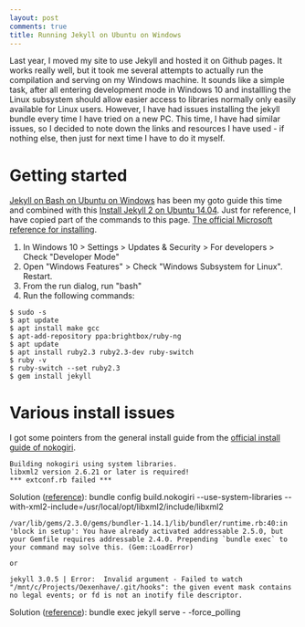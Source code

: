 ```yaml
---
layout: post
comments: true
title: Running Jekyll on Ubuntu on Windows
---
```


Last year, I moved my site to use Jekyll and hosted it on Github pages. It works really well, but it took
me several attempts to actually run the compilation and serving on my Windows machine. It sounds like a 
simple task, after all entering development mode in Windows 10 and installling the Linux subsystem should
allow easier access to libraries normally only easily available for Linux users. However, I have had issues
installing the jekyll bundle every time I have tried on a new PC. This time, I have had similar issues, so
I decided to note down the links and resources I have used - if nothing else, then just for next time I
have to do it myself.

<!--more-->

# Getting started

[Jekyll on Bash on Ubuntu on Windows](http://daverupert.com/2016/04/jekyll-on-windows-with-bash/]) has been my
goto guide this time and combined with this [Install Jekyll 2 on Ubuntu 14.04](http://michaelchelen.net/81fa/install-jekyll-2-ubuntu-14-04/).
Just for reference, I have copied part of the commands to this page. [The official Microsoft
reference for installing](https://msdn.microsoft.com/en-us/commandline/wsl/install_guide).

1. In Windows 10 > Settings > Updates & Security > For developers > Check "Developer Mode"
2. Open "Windows Features" > Check "Windows Subsystem for Linux". Restart.
3. From the run dialog, run "bash"
4. Run the following commands:

``` shell
$ sudo -s
$ apt update
$ apt install make gcc
$ apt-add-repository ppa:brightbox/ruby-ng
$ apt update
$ apt install ruby2.3 ruby2.3-dev ruby-switch
$ ruby -v
$ ruby-switch --set ruby2.3
$ gem install jekyll
```

# Various install issues

I got some pointers from the general install guide from the [official install guide of nokogiri](http://www.nokogiri.org/tutorials/installing_nokogiri.html).

``` shell
Building nokogiri using system libraries.
libxml2 version 2.6.21 or later is required!
*** extconf.rb failed ***
```

Solution ([reference](https://github.com/sparklemotion/nokogiri/issues/1099)): bundle config build.nokogiri --use-system-libraries --with-xml2-include=/usr/local/opt/libxml2/include/libxml2

``` shell
/var/lib/gems/2.3.0/gems/bundler-1.14.1/lib/bundler/runtime.rb:40:in 'block in setup': You have already activated addressable 2.5.0, but your Gemfile requires addressable 2.4.0. Prepending `bundle exec` to your command may solve this. (Gem::LoadError)

or

jekyll 3.0.5 | Error:  Invalid argument - Failed to watch "/mnt/c/Projects/Oexenhave/.git/hooks": the given event mask contains no legal events; or fd is not an inotify file descriptor.
```

Solution ([reference](https://github.com/jekyll/jekyll/issues/5233)): bundle exec jekyll serve - -force_polling
